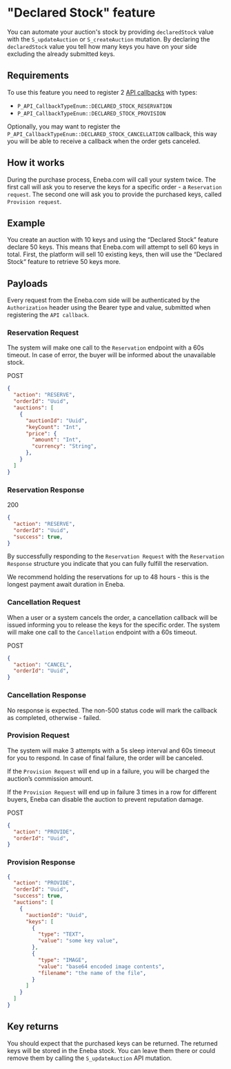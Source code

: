 # "Declared Stock" feature

You can automate your auction's stock by providing `declaredStock` value with the `S_updateAuction` or `S_createAuction` mutation.
By declaring the `declaredStock` value you tell how many keys you have on your side excluding the already submitted keys. 

## Requirements

To use this feature you need to register 2 [API callbacks](api-callback.md) with types:
* `P_API_CallbackTypeEnum::DECLARED_STOCK_RESERVATION`
* `P_API_CallbackTypeEnum::DECLARED_STOCK_PROVISION`

Optionally, you may want to register the `P_API_CallbackTypeEnum::DECLARED_STOCK_CANCELLATION` callback, this way you will be able to receive a callback when the order gets canceled.

## How it works

During the purchase process, Eneba.com will call your system twice.
The first call will ask you to reserve the keys for a specific order - a `Reservation request`.
The second one will ask you to provide the purchased keys, called `Provision request`.

## Example

You create an auction with 10 keys and using the “Declared Stock” feature declare 50 keys.
This means that Eneba.com will attempt to sell 60 keys in total.
First, the platform will sell 10 existing keys, then will use the “Declared Stock“ feature to retrieve 50 keys more.

## Payloads

Every request from the Eneba.com side will be authenticated by the `Authorization` header using the Bearer type and value, submitted when registering the `API callback`.

### Reservation Request

The system will make one call to the `Reservation` endpoint with a 60s timeout. In case of error, the buyer will be informed about the unavailable stock.

POST
```json
{
  "action": "RESERVE",
  "orderId": "Uuid",
  "auctions": [
    {
      "auctionId": "Uuid",
      "keyCount": "Int",
      "price": {
        "amount": "Int",
        "currency": "String",
      },
    }
  ]
}
```

### Reservation Response
200
```json
{
  "action": "RESERVE",
  "orderId": "Uuid",
  "success": true,
}
```
By successfully responding to the `Reservation Request` with the `Reservation Response` structure you indicate that you can fully fulfill the reservation.

We recommend holding the reservations for up to 48 hours - this is the longest payment await duration in Eneba.

### Cancellation Request

When a user or a system cancels the order, a cancellation callback will be issued informing you to release the keys for the specific order.
The system will make one call to the `Cancellation` endpoint with a 60s timeout.

POST
```json
{
  "action": "CANCEL",
  "orderId": "Uuid",
}
```

### Cancellation Response

No response is expected. The non-500 status code will mark the callback as completed, otherwise - failed. 

### Provision Request

The system will make 3 attempts with a 5s sleep interval and 60s timeout for you to respond. In case of final failure, the order will be canceled.

If the `Provision Request` will end up in a failure, you will be charged the auction’s commission amount.

If the `Provision Request` will end up in failure 3 times in a row for different buyers, Eneba can disable the auction to prevent reputation damage.

POST 
```json
{
  "action": "PROVIDE",
  "orderId": "Uuid",
}
```

### Provision Response
```json
{
  "action": "PROVIDE",
  "orderId": "Uuid",
  "success": true,
  "auctions": [
    {
      "auctionId": "Uuid",
      "keys": [
        {
          "type": "TEXT",
          "value": "some key value",
        },
        {
          "type": "IMAGE",
          "value": "base64 encoded image contents",
          "filename": "the name of the file",
        }
      ]
    }
  ]
}
```

## Key returns

You should expect that the purchased keys can be returned. 
The returned keys will be stored in the Eneba stock. 
You can leave them there or could remove them by calling the `S_updateAuction` API mutation.
